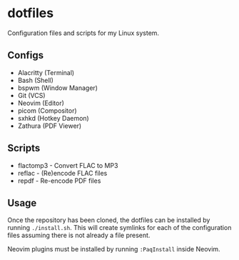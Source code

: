 # dotfiles

Configuration files and scripts for my Linux system.

## Configs

- Alacritty (Terminal)
- Bash (Shell)
- bspwm (Window Manager)
- Git (VCS)
- Neovim (Editor)
- picom (Compositor)
- sxhkd (Hotkey Daemon)
- Zathura (PDF Viewer)

## Scripts

- flactomp3 - Convert FLAC to MP3
- reflac - (Re)encode FLAC files
- repdf - Re-encode PDF files

## Usage

Once the repository has been cloned, the dotfiles can be installed by running
`./install.sh`. This will create symlinks for each of the configuration files
assuming there is not already a file present.

Neovim plugins must be installed by running `:PaqInstall` inside Neovim.
